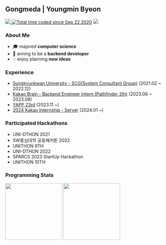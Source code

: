 <h2>Gongmeda | Youngmin Byeon</h2>

<div>
<a href="https://velog.io/@gongmeda">
   <img src="https://img.shields.io/badge/-gongmeda.log-20C997?style=flat&logo=velog&logoColor=20c997&labelColor=282828">
</a>
<a href="https://wakatime.com/@95e11c6f-fdc0-4a8a-a55d-d3690dce53a3"><img src="https://wakatime.com/badge/user/95e11c6f-fdc0-4a8a-a55d-d3690dce53a3.svg" alt="Total time coded since Sep 22 2020" /></a>
  <img src="https://hits.seeyoufarm.com/api/count/incr/badge.svg?url=https%3A%2F%2Fgithub.com%2FGongmeda&count_bg=%23555555&title_bg=%23555555&icon=&icon_color=%23E7E7E7&title=hits&edge_flat=false"/>
</div>

### About Me

- 🎓 majored **computer science**
- 🚀 aiming to be a **backend developer**
- 💡 enjoy planning **new ideas**

### Experience

- [Sungkyunkwan University - SCG(System Consultant Group)](https://scg.skku.ac.kr/) (2021.02 ~ 2022.12)
- [Kakao Brain - Backend Engineer Intern (Pathfinder 2th)](https://www.kakaobrain.com/) (2023.06 ~ 2023.08)
- [YAPP 23rd](https://www.yapp.co.kr/) (2023.11 ~)
- [2024 Kakao Internship - Server](https://www.kakaocorp.com/page/detail/10677) (2024.01 ~)

### Participated Hackathons

- UNI-DTHON 2021
- SW중심대학 공동해커톤 2022
- UNITHON 9TH
- UNI-DTHON 2022
- SPARCS 2023 StartUp Hackathon
- UNITHON 10TH

### Programming Stats

<img height="180rem" src="https://github-readme-stats.vercel.app/api?username=Gongmeda&show_icons=true&bg_color=00000000&border_color=00000000"></img>
<img height="180rem" src="http://mazassumnida.wtf/api/v2/generate_badge?boj=gongmeda"></img>
